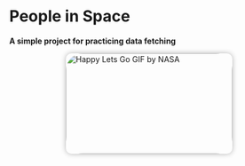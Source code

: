 # People in Space

**A simple project for practicing data fetching**

<div style="border-radius: 10px; overflow: hidden; margin: 0 auto; width: 300px; box-shadow: 0 0 10px rgba(0, 0, 0, 0.3);">
  <img src="https://media1.giphy.com/media/v1.Y2lkPTc5MGI3NjExd2RicWR5MHdpNG12YzN3aHR4c3F6aGE3aHE5dm45MGF2eXVreWluMyZlcD12MV9pbnRlcm5hbF9naWZfYnlfaWQmY3Q9Zw/AS2WRAWilf9JZtsQUl/giphy.gif" alt="Happy Lets Go GIF by NASA" style="border-radius: 30px; width: 300px; height: 181.25px; opacity: 1; left: 0px; top: 0px;">
</div>
